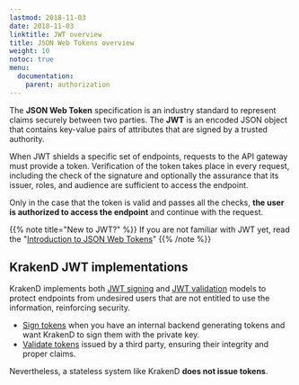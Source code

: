 ```yaml
---
lastmod: 2018-11-03
date: 2018-11-03
linktitle: JWT overview
title: JSON Web Tokens overview
weight: 10
notoc: true
menu:
  documentation:
    parent: authorization
---
```


The **JSON Web Token** specification is an industry standard to represent claims securely between two parties. The **JWT** is an encoded JSON object that contains key-value pairs of attributes that are signed by a trusted authority.

When JWT shields a specific set of endpoints, requests to the API gateway must provide a token. Verification of the token takes place in every request, including the check of the signature and optionally the assurance that its issuer, roles, and audience are sufficient to access the endpoint.

Only in the case that the token is valid and passes all the checks, **the user is authorized to access the endpoint** and continue with the request.

{{% note title="New to JWT?" %}}
If you are not familiar with JWT yet, read the "[Introduction to JSON Web Tokens](https://jwt.io/introduction/)"
{{% /note %}}

## KrakenD JWT implementations
KrakenD implements both [JWT signing](/docs/authorization/jwt-signing) and [JWT validation](/docs/authorization/jwt-validation) models to protect endpoints from undesired users that are not entitled to use the information, reinforcing security.

- [Sign tokens](/docs/authorization/jwt-signing) when you have an internal backend generating tokens and want KrakenD to sign them with the private key.
- [Validate tokens](/docs/authorization/jwt-validation) issued by a third party, ensuring their integrity and proper claims.


Nevertheless, a stateless system like KrakenD **does not issue tokens**.
